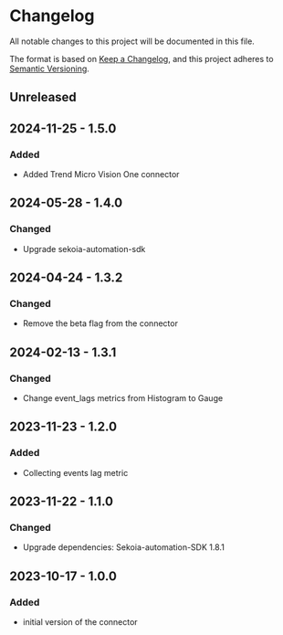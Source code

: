 # Changelog

All notable changes to this project will be documented in this file.

The format is based on [Keep a Changelog](https://keepachangelog.com/en/1.0.0/),
and this project adheres to [Semantic Versioning](https://semver.org/spec/v2.0.0.html).

## Unreleased

## 2024-11-25 - 1.5.0

### Added

- Added Trend Micro Vision One connector

## 2024-05-28 - 1.4.0

### Changed

- Upgrade sekoia-automation-sdk

## 2024-04-24 - 1.3.2

### Changed

- Remove the beta flag from the connector

## 2024-02-13 - 1.3.1

### Changed

- Change event_lags metrics from Histogram to Gauge

## 2023-11-23 - 1.2.0

### Added

- Collecting events lag metric

## 2023-11-22 - 1.1.0

### Changed

- Upgrade dependencies: Sekoia-automation-SDK 1.8.1

## 2023-10-17 - 1.0.0

### Added

- initial version of the connector
